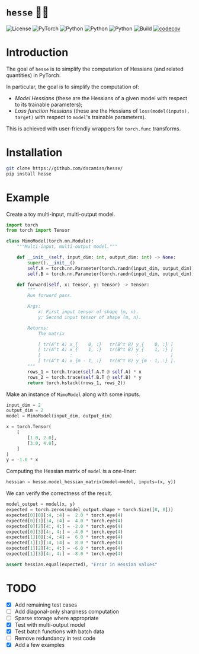 # `hesse` 🧘‍♂️

![License](https://img.shields.io/badge/license-MIT-blue)
![PyTorch](https://img.shields.io/badge/PyTorch-%23EE4C2C.svg?logo=PyTorch&logoColor=white)
![Python](https://img.shields.io/badge/python-3.9-blue.svg)
![Python](https://img.shields.io/badge/python-3.10-blue.svg)
![Python](https://img.shields.io/badge/python-3.11-blue.svg)
![Build](https://github.com/dscamiss/hesse/actions/workflows/python-package.yml/badge.svg)
[![codecov](https://codecov.io/gh/dscamiss/hesse/graph/badge.svg?token=Z3CGGZJ70B)](https://codecov.io/gh/dscamiss/hesse)

# Introduction

The goal of `hesse` is to simplify the computation of Hessians (and related quantities) in PyTorch.  

In particular, the goal is to simplify the computation of:

* *Model Hessians* (these are the Hessians of a given model with respect to its trainable parameters);
* *Loss function Hessians* (these are the Hessians of `loss(model(inputs), target)` with respect to `model`'s trainable parameters).

This is achieved with user-friendly wrappers for `torch.func` transforms.

# Installation

```bash
git clone https://github.com/dscamiss/hesse/
pip install hesse
```

# Example

Create a toy multi-input, multi-output model.

```python
import torch
from torch import Tensor

class MimoModel(torch.nn.Module):
    """Multi-input, multi-output model."""

    def __init__(self, input_dim: int, output_dim: int) -> None:
        super().__init__()
        self.A = torch.nn.Parameter(torch.randn(input_dim, output_dim))
        self.B = torch.nn.Parameter(torch.randn(input_dim, output_dim))

    def forward(self, x: Tensor, y: Tensor) -> Tensor:
        """
        Run forward pass.

        Args:
            x: First input tensor of shape (m, n).
            y: Second input tensor of shape (m, n).

        Returns:
            The matrix

            [ tr(A^t A) x_{    0, :}   tr(B^t B) y_{    0, :} ]
            [ tr(A^t A) x_{    1, :}   tr(B^t B) y_{    1, :} ]
            [           :                        :            ]
            [ tr(A^t A) x_{m - 1, :}   tr(B^t B) y_{m - 1, :} ].
        """
        rows_1 = torch.trace(self.A.T @ self.A) * x
        rows_2 = torch.trace(self.B.T @ self.B) * y
        return torch.hstack((rows_1, rows_2))
```

Make an instance of `MimoModel` along with some inputs.

```python
input_dim = 2
output_dim = 2
model = MimoModel(input_dim, output_dim)

x = torch.Tensor(
    [
        [1.0, 2.0],
        [3.0, 4.0],
    ]
)
y = -1.0 * x
```

Computing the Hessian matrix of `model` is a one-liner:

```python
hessian = hesse.model_hessian_matrix(model=model, inputs=(x, y))
```

We can verify the correctness of the result.

```python
model_output = model(x, y)
expected = torch.zeros(model_output.shape + torch.Size([8, 8]))
expected[0][0][:4, :4] =  2.0 * torch.eye(4)
expected[0][1][:4, :4] =  4.0 * torch.eye(4)
expected[0][2][4:, 4:] = -2.0 * torch.eye(4)
expected[0][3][4:, 4:] = -4.0 * torch.eye(4)
expected[1][0][:4, :4] =  6.0 * torch.eye(4)
expected[1][1][:4, :4] =  8.0 * torch.eye(4)
expected[1][2][4:, 4:] = -6.0 * torch.eye(4)
expected[1][3][4:, 4:] = -8.0 * torch.eye(4)

assert hessian.equal(expected), "Error in Hessian values"
```

# TODO

- [X] Add remaining test cases
- [ ] Add diagonal-only sharpness computation 
- [ ] Sparse storage where appropriate
- [X] Test with multi-output model
- [X] Test batch functions with batch data
- [ ] Remove redundancy in test code
- [X] Add a few examples
